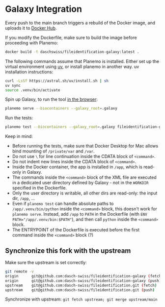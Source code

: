 # Galaxy Integration

Every push to the main branch triggers a rebuild of the Docker image,
and uploads it to [Docker Hub](https://hub.docker.com/r/daschswiss/fileidentification-galaxy).

If you modify the Dockerfile, make sure to build the image before proceeding with Planemo:

```bash
docker build -t daschswiss/fileidentification-galaxy:latest .
```

The following commands assume that Planemo is installed.
Either set up the virtual environment using [uv](https://docs.astral.sh/uv/), or install planemo in another way.
uv installation instructions:

```bash
curl -LsSf https://astral.sh/uv/install.sh | sh
uv sync
source .venv/bin/activate
```

Spin up Galaxy, to run the tool [in the browser](http://127.0.0.1:9090/):

```bash
planemo serve --biocontainers --galaxy_root=.galaxy
```

Run the tests:

```bash
planemo test --biocontainers --galaxy_root=.galaxy fileidentification-galaxy.xml
```

Keep in mind:

- Before running the tests, make sure that Docker Desktop for Mac allows bind mounting of `/private/var` and `/var`.
- Do not use `\` for line continuation inside the CDATA block of `<command>`.
- Do not indent new lines inside the CDATA block of `<command>`.
- Inside the Docker container, the app is installed in `/app`, which is read-only in Galaxy.
- The commands inside the `<command>` block of the XML file are executed in a dedicated user directory defined by Galaxy - 
  not in the `WORKDIR` specified in the Dockerfile.
- Only the user directory is writable, all other dirs are read-only: the input dir, `/app`, ...
- Even if `planemo test` can handle absolute paths to `/app/.venv/bin/python` inside the `<command>` block,
  this doesn't work for `planemo serve`.
  Instead, add `/app` to `PATH` in the Dockerfile (with `ENV PATH="/app/.venv/bin:$PATH"`),
  and then call `python` inside the `<command>` block.
- The ENTRYPOINT of the Dockerfile is executed before the first command inside the `<command>` block (?)


## Synchronize this fork with the upstream

Make sure the upstream is set correctly:

```bash
git remote -v
origin	    git@github.com:dasch-swiss/fileidentification-galaxy (fetch)
origin	    git@github.com:dasch-swiss/fileidentification-galaxy (push)
upstream	git@github.com:dasch-swiss/fileidentification.git (fetch)
upstream	git@github.com:dasch-swiss/fileidentification.git (push)
```

Synchronize with upstream: `git fetch upstream; git merge upstream/main`
